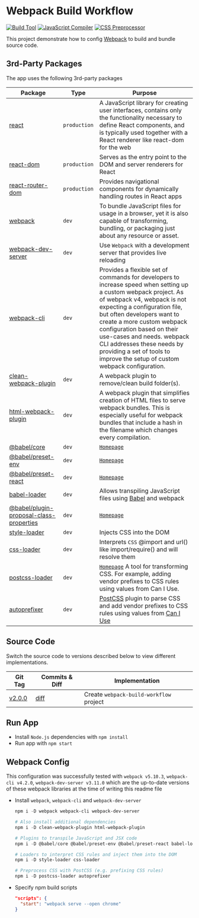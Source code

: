 # Webpack Build Workflow

[![Build Tool](https://img.shields.io/badge/-Webpack-2b3a42?style=flat&logo=Webpack)](https://webpack.js.org/)
[![JavaScript Compiler](https://img.shields.io/badge/-Babel-2b3a42?style=flat&logo=Babel)](https://babeljs.io/)
[![CSS Preprocessor](https://img.shields.io/badge/-PostCSS-DD3A0A?style=flat&logo=PostCSS)](https://postcss.org/)

This project demonstrate how to config [Webpack](https://webpack.js.org/) to build and bundle source code.

## 3rd-Party Packages

The app uses the following 3rd-party packages

| Package | Type | Purpose |
|---------|------|---------|
| [react](https://www.npmjs.com/package/react) | `production` | A JavaScript library for creating user interfaces, contains only the functionality necessary to define React components, and is typically used together with a React renderer like react-dom for the web |
| [react-dom](https://www.npmjs.com/package/react-dom) | `production` | Serves as the entry point to the DOM and server renderers for React |
| [react-router-dom](https://www.npmjs.com/package/react-router-dom) | `production` | Provides navigational components for dynamically handling routes in React apps |
| [webpack](https://www.npmjs.com/package/webpack) | `dev` | To bundle JavaScript files for usage in a browser, yet it is also capable of transforming, bundling, or packaging just about any resource or asset. |
| [webpack-dev-server](https://www.npmjs.com/package/webpack-dev-server) | `dev` | Use `Webpack` with a development server that provides live reloading |
| [webpack-cli](https://www.npmjs.com/package/webpack-cli) | `dev` | Provides a flexible set of commands for developers to increase speed when setting up a custom webpack project. As of webpack v4, webpack is not expecting a configuration file, but often developers want to create a more custom webpack configuration based on their use-cases and needs. webpack CLI addresses these needs by providing a set of tools to improve the setup of custom webpack configuration. |
| [clean-webpack-plugin](https://www.npmjs.com/package/clean-webpack-plugin) | `dev` | A webpack plugin to remove/clean build folder(s). |
| [html-webpack-plugin](https://www.npmjs.com/package/html-webpack-plugin) | `dev` | A webpack plugin that simplifies creation of HTML files to serve webpack bundles. This is especially useful for webpack bundles that include a hash in the filename which changes every compilation. |
| [@babel/core](https://www.npmjs.com/package/@babel/core) | `dev` | [`Homepage`](https://babeljs.io/docs/en/babel-core) |
| [@babel/preset-env](https://www.npmjs.com/package/@babel/preset-env) | `dev` | [`Homepage`](https://babeljs.io/docs/en/babel-preset-env) |
| [@babel/preset-react](https://www.npmjs.com/package/@babel/preset-react) | `dev` | [`Homepage`](https://babeljs.io/docs/en/babel-preset-react) |
| [babel-loader](https://www.npmjs.com/package/babel-loader) | `dev` | Allows transpiling JavaScript files using [Babel](https://babeljs.io/) and webpack |
| [@babel/plugin-proposal-class-properties](https://www.npmjs.com/package/@babel/plugin-proposal-class-properties) | `dev` | [`Homepage`](https://babeljs.io/docs/en/babel-plugin-proposal-class-properties.html) |
| [style-loader](https://www.npmjs.com/package/style-loader) | `dev` | Injects CSS into the DOM |
| [css-loader](https://www.npmjs.com/package/css-loader) | `dev` | Interprets `CSS` @import and url() like import/require() and will resolve them |
| [postcss-loader](https://www.npmjs.com/package/postcss-loader) | `dev` | [`Homepage`](https://postcss.org/) A tool for transforming CSS. For example, adding vendor prefixes to CSS rules using values from Can I Use. |
| [autoprefixer](https://www.npmjs.com/package/autoprefixer) | `dev` | [PostCSS](https://postcss.org/) plugin to parse CSS and add vendor prefixes to CSS rules using values from [Can I Use](https://caniuse.com/) |

## Source Code

Switch the source code to versions described below to view different implementations.

| Git Tag | Commits & Diff | Implementation |
|---------|----------------|----------------|
| [v2.0.0](https://github.com/TranXuanHoang/React/releases/tag/v2.0.0) | [diff](https://github.com/TranXuanHoang/React/compare/v1.6.0...v2.0.0) | Create `webpack-build-workflow` project |

## Run App

* Install `Node.js` dependencies with `npm install`
* Run app with `npm start`

## Webpack Config

This configuration was successfully tested with `webpack v5.10.3`, `webpack-cli v4.2.0`, `webpack-dev-server v3.11.0` which are the up-to-date versions of these webpack libraries at the time of writing this readme file

* Install `webpack`, `webpack-cli` and `webpack-dev-server`

  ```powershell
  npm i -D webpack webpack-cli webpack-dev-server

  # Also install additional dependencies
  npm i -D clean-webpack-plugin html-webpack-plugin

  # Plugins to transpile JavaScript and JSX code
  npm i -D @babel/core @babel/preset-env @babel/preset-react babel-loader @babel/plugin-proposal-class-properties

  # Loaders to interpret CSS rules and inject them into the DOM
  npm i -D style-loader css-loader

  # Preprocess CSS with PostCSS (e.g. prefixing CSS rules)
  npm i -D postcss-loader autoprefixer
  ```

* Specify npm build scripts

  ```json
  "scripts": {
    "start": "webpack serve --open chrome"
  }
  ```
